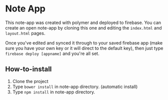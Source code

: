 
# Note App
This note-app was created with polymer and deployed to firebase. You can create an open note-app by cloning this one and editing the `index.html` and `layout.html` pages.

Once you've edited and synced it through to your saved firebase app (make sure you have your own key or it will direct to the default key), then just type `firebase deploy [appname]` and you're all set.

## How-to-install
 1. Clone the project
 2. Type `bower install` in note-app directory. (automatic install)
 3. Type `npm install` in note-app directory.

